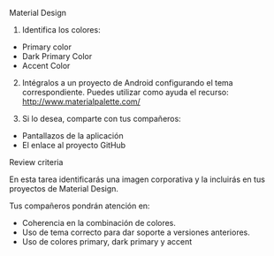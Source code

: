 Material Design

1. Identifica los colores:
  - Primary color
  - Dark Primary Color
  - Accent Color
  
2. Intégralos a un proyecto de Android configurando el tema correspondiente. Puedes utilizar como ayuda el recurso: http://www.materialpalette.com/

3. Si lo desea, comparte con tus compañeros:

  - Pantallazos de la aplicación
  - El enlace al proyecto GitHub
  
Review criteria

  En esta tarea identificarás una imagen corporativa y la incluirás en tus proyectos de Material Design.

  Tus compañeros pondrán atención en:

  - Coherencia en la combinación de colores. 
  - Uso de tema correcto para dar soporte a versiones anteriores. 
  - Uso de colores primary, dark primary y accent
